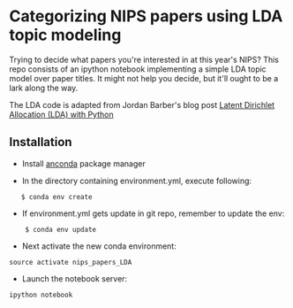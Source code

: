 # Categorizing NIPS papers using LDA topic modeling

Trying to decide what papers you're interested in at this year's NIPS? This repo consists of an ipython notebook implementing a simple LDA topic model over paper titles. It might not help you decide, but it'll ought to be a lark along the way.

The LDA code is adapted from Jordan Barber's blog post [Latent Dirichlet Allocation (LDA) with Python](https://rstudio-pubs-static.s3.amazonaws.com/79360_850b2a69980c4488b1db95987a24867a.html)

## Installation
*   Install [anconda](http://continuum.io/downloads) package manager

*  In the directory containing environment.yml, execute following:
```
   $ conda env create
```

*  If environment.yml gets update in git repo, remember to update the env:
```
    $ conda env update
```

*  Next activate the new conda environment: 
```
source activate nips_papers_LDA
```

*  Launch the notebook server:
```
ipython notebook
```
